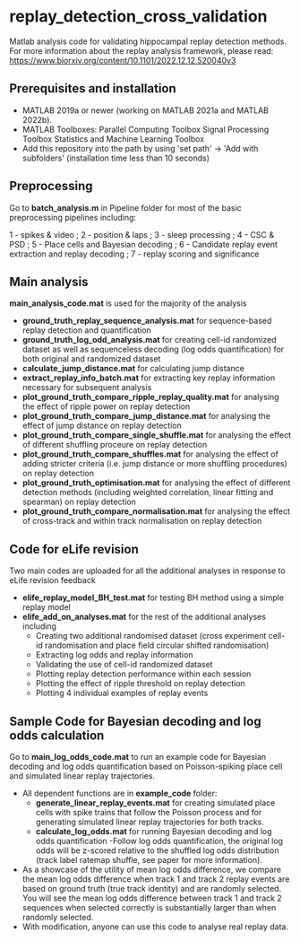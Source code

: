# replay_detection_cross_validation
Matlab analysis code for validating hippocampal replay detection methods. For more information about the replay analysis framework, please read: https://www.biorxiv.org/content/10.1101/2022.12.12.520040v3

## Prerequisites and installation
- MATLAB 2019a or newer (working on MATLAB 2021a and MATLAB 2022b).
- MATLAB Toolboxes: Parallel Computing Toolbox Signal Processing Toolbox Statistics and Machine Learning Toolbox
- Add this repository into the path by using 'set path' -> 'Add with subfolders' (installation time less than 10 seconds)

## Preprocessing 
Go to **batch_analysis.m** in Pipeline folder for most of the basic preprocessing pipelines including:

1 - spikes & video ;
2 - position & laps ;
3 - sleep processing ;
4 - CSC & PSD ;
5 - Place cells and Bayesian decoding ;
6 - Candidate replay event extraction and replay decoding ;
7 - replay scoring and significance

## Main analysis
**main_analysis_code.mat** is used for the majority of the analysis 
- **ground_truth_replay_sequence_analysis.mat** for sequence-based replay detection and quantification
- **ground_truth_log_odd_analysis.mat** for creating cell-id randomized dataset as well as sequenceless decoding (log odds quantification) for both original and randomized dataset
- **calculate_jump_distance.mat** for calculating jump distance
- **extract_replay_info_batch.mat** for extracting key replay information necessary for subsequent analysis
- **plot_ground_truth_compare_ripple_replay_quality.mat** for analysing the effect of ripple power on replay detection
- **plot_ground_truth_compare_jump_distance.mat** for analysing the effect of jump distance on replay detection
- **plot_ground_truth_compare_single_shuffle.mat** for analysing the effect of different shuffling proceure on replay detection
- **plot_ground_truth_compare_shuffles.mat** for analysing the effect of adding stricter criteria (i.e. jump distance or more shuffling procedures) on replay detection
- **plot_ground_truth_optimisation.mat** for analysing the effect of different detection methods (including weighted correlation, linear fitting and spearman) on replay detection
- **plot_ground_truth_compare_normalisation.mat** for analysing the effect of cross-track and within track normalisation on replay detection

## Code for eLife revision
Two main codes are uploaded for all the additional analyses in response to eLife revision feedback
- **elife_replay_model_BH_test.mat** for testing BH method using a simple replay model
- **elife_add_on_analyses.mat** for the rest of the additional analyses including
  - Creating two additional randomised dataset (cross experiment cell-id randomisation and place field circular shifted randomisation)
  - Extracting log odds and replay information
  - Validating the use of cell-id randomized dataset
  - Plotting replay detection performance within each session
  - Plotting the effect of ripple threshold on replay detection
  - Plotting 4 individual examples of replay events

 ## Sample Code for Bayesian decoding and log odds calculation
 Go to **main_log_odds_code.mat** to run an example code for Bayesian decoding and log odds quantification based on Poisson-spiking place cell and simulated linear replay trajectories.
- All dependent functions are in **example_code** folder:
  - **generate_linear_replay_events.mat** for creating simulated place cells with spike trains that follow the Poisson process and for generating simulated linear replay trajectories for both tracks.
  - **calculate_log_odds.mat** for running Bayesian decoding and log odds quantification
-Follow log odds quantification, the original log odds will be z-scored relative to the shuffled log odds distribution (track label ratemap shuffle, see paper for more information).
- As a showcase of the utility of mean log odds difference, we compare the mean log odds difference when track 1 and track 2 replay events are based on ground truth (true track identity) and are randomly selected. You will see the mean log odds difference between track 1 and track 2 sequences when selected correctly is substantially larger than when randomly selected.
- With modification, anyone can use this code to analyse real replay data.
